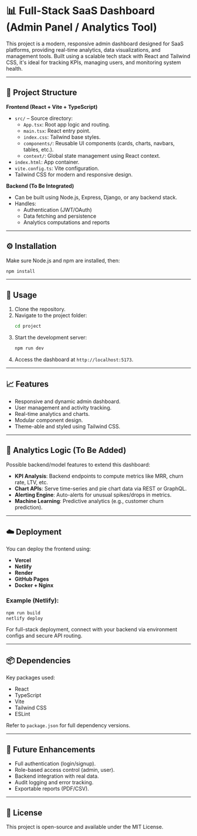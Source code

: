 # 📊 Full-Stack SaaS Dashboard (Admin Panel / Analytics Tool)

This project is a modern, responsive admin dashboard designed for SaaS platforms, providing real-time analytics, data visualizations, and management tools. Built using a scalable tech stack with React and Tailwind CSS, it's ideal for tracking KPIs, managing users, and monitoring system health.

---

## 📁 Project Structure

**Frontend (React + Vite + TypeScript)**

- `src/` – Source directory:
  - `App.tsx`: Root app logic and routing.
  - `main.tsx`: React entry point.
  - `index.css`: Tailwind base styles.
  - `components/`: Reusable UI components (cards, charts, navbars, tables, etc.).
  - `context/`: Global state management using React context.
- `index.html`: App container.
- `vite.config.ts`: Vite configuration.
- Tailwind CSS for modern and responsive design.

**Backend (To Be Integrated)**
- Can be built using Node.js, Express, Django, or any backend stack.
- Handles:
  - Authentication (JWT/OAuth)
  - Data fetching and persistence
  - Analytics computations and reports

---

## ⚙️ Installation

Make sure Node.js and npm are installed, then:

```bash
npm install
```

---

## 🚀 Usage

1. Clone the repository.
2. Navigate to the project folder:
   ```bash
   cd project
   ```
3. Start the development server:
   ```bash
   npm run dev
   ```
4. Access the dashboard at `http://localhost:5173`.

---

## 📈 Features

- Responsive and dynamic admin dashboard.
- User management and activity tracking.
- Real-time analytics and charts.
- Modular component design.
- Theme-able and styled using Tailwind CSS.

---

## 🧠 Analytics Logic (To Be Added)

Possible backend/model features to extend this dashboard:

- **KPI Analysis**: Backend endpoints to compute metrics like MRR, churn rate, LTV, etc.
- **Chart APIs**: Serve time-series and pie chart data via REST or GraphQL.
- **Alerting Engine**: Auto-alerts for unusual spikes/drops in metrics.
- **Machine Learning**: Predictive analytics (e.g., customer churn prediction).

---

## ☁️ Deployment

You can deploy the frontend using:

- **Vercel**
- **Netlify**
- **Render**
- **GitHub Pages**
- **Docker + Nginx**

### Example (Netlify):

```bash
npm run build
netlify deploy
```

For full-stack deployment, connect with your backend via environment configs and secure API routing.

---

## 📦 Dependencies

Key packages used:

- React
- TypeScript
- Vite
- Tailwind CSS
- ESLint

Refer to `package.json` for full dependency versions.

---

## 📌 Future Enhancements

- Full authentication (login/signup).
- Role-based access control (admin, user).
- Backend integration with real data.
- Audit logging and error tracking.
- Exportable reports (PDF/CSV).

---

## 🧾 License

This project is open-source and available under the MIT License.
